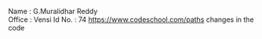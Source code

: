 Name : G.Muralidhar Reddy	
Office : Vensi
Id No. : 74
https://www.codeschool.com/paths
changes in the code
